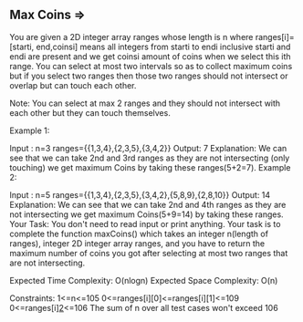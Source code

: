 Max Coins  =>
----------



You are given a 2D integer array ranges whose length is n where ranges[i]=[starti, end,coinsi] means all integers from starti to endi inclusive starti and endi are present and we get coinsi amount of coins when we select this ith range. You can select at most two intervals so as to collect maximum coins but if you select two ranges then those two ranges should not intersect or overlap but can touch each other.

Note: You can select at max 2 ranges and they should not intersect with each other but they can touch themselves.

Example 1:

Input :
n=3
ranges={{1,3,4},{2,3,5},{3,4,2}}
Output: 7
Explanation:
We can see that we can take 2nd and 
3rd ranges as they are not intersecting
(only touching) we get maximum Coins by 
taking these ranges(5+2=7).
Example 2:

Input :
n=5
ranges={{1,3,4},{2,3,5},{3,4,2},{5,8,9},{2,8,10}}
Output: 14
Explanation:
We can see that we can take 2nd and 
4th ranges as they are not intersecting 
we get maximum Coins(5+9=14) by taking 
these ranges.
Your Task:
You don't need to read input or print anything. Your task is to complete the function maxCoins() which takes an integer n(length of ranges), integer 2D integer array ranges, and you have to return the maximum number of coins you got after selecting at most two ranges that are not intersecting.

Expected Time Complexity: O(nlogn)
Expected Space Complexity: O(n)

Constraints:
1<=n<=105
0<=ranges[i][0]<=ranges[i][1]<=109
0<=ranges[i][2](coins)<=106
The sum of n over all test cases won't exceed 106
